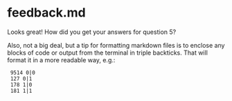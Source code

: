 # feedback.md

Looks great! How did you get your answers for question 5? 

Also, not a big deal, but a tip for formatting markdown files is to enclose any blocks of code or output from the terminal in triple backticks. That will format it in a more readable way, e.g.:

```
 9514 0|0
 127 0|1
 178 1|0
 181 1|1
```

